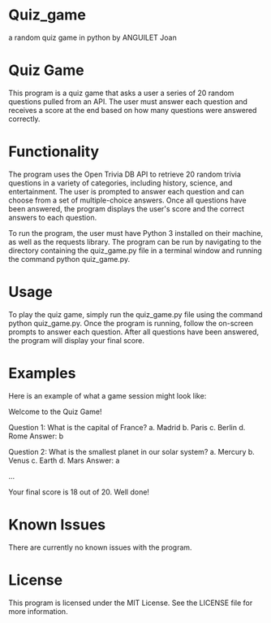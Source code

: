 # Quiz_game
a random quiz game in python by ANGUILET Joan 

# Quiz Game
This program is a quiz game that asks a user a series of 20 random questions pulled from an API. The user must answer each question and receives a score at the end based on how many questions were answered correctly.

# Functionality
The program uses the Open Trivia DB API to retrieve 20 random trivia questions in a variety of categories, including history, science, and entertainment. The user is prompted to answer each question and can choose from a set of multiple-choice answers. Once all questions have been answered, the program displays the user's score and the correct answers to each question.

To run the program, the user must have Python 3 installed on their machine, as well as the requests library. The program can be run by navigating to the directory containing the quiz_game.py file in a terminal window and running the command python quiz_game.py.

# Usage
To play the quiz game, simply run the quiz_game.py file using the command python quiz_game.py. Once the program is running, follow the on-screen prompts to answer each question. After all questions have been answered, the program will display your final score.

# Examples
Here is an example of what a game session might look like:

Welcome to the Quiz Game!

Question 1:
What is the capital of France?
a. Madrid
b. Paris
c. Berlin
d. Rome
Answer: b

Question 2:
What is the smallest planet in our solar system?
a. Mercury
b. Venus
c. Earth
d. Mars
Answer: a

...

Your final score is 18 out of 20. Well done!


# Known Issues
There are currently no known issues with the program.

# License
This program is licensed under the MIT License. See the LICENSE file for more information.
